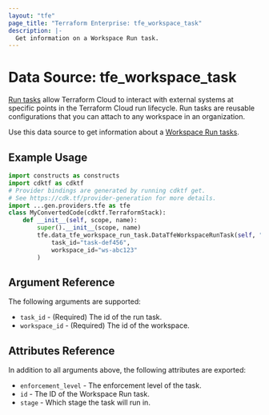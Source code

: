 ```yaml
---
layout: "tfe"
page_title: "Terraform Enterprise: tfe_workspace_task"
description: |-
  Get information on a Workspace Run task.
---
```


# Data Source: tfe_workspace_task

[Run tasks](https://developer.hashicorp.com/terraform/cloud-docs/workspaces/settings/run-tasks) allow Terraform Cloud to interact with external systems at specific points in the Terraform Cloud run lifecycle. Run tasks are reusable configurations that you can attach to any workspace in an organization.

Use this data source to get information about a [Workspace Run tasks](https://developer.hashicorp.com/terraform/cloud-docs/workspaces/settings/run-tasks#associating-run-tasks-with-a-workspace).

## Example Usage

```python
import constructs as constructs
import cdktf as cdktf
# Provider bindings are generated by running cdktf get.
# See https://cdk.tf/provider-generation for more details.
import ...gen.providers.tfe as tfe
class MyConvertedCode(cdktf.TerraformStack):
    def __init__(self, scope, name):
        super().__init__(scope, name)
        tfe.data_tfe_workspace_run_task.DataTfeWorkspaceRunTask(self, "foobar",
            task_id="task-def456",
            workspace_id="ws-abc123"
        )
```

## Argument Reference

The following arguments are supported:

* `task_id` - (Required) The id of the run task.
* `workspace_id` - (Required) The id of the workspace.

## Attributes Reference

In addition to all arguments above, the following attributes are exported:

* `enforcement_level` - The enforcement level of the task.
* `id` - The ID of the Workspace Run task.
* `stage` - Which stage the task will run in.

<!-- cache-key: cdktf-0.17.0-pre.15 input-e44aa1a06a0b5bb16601c13377b266fdc3a847bb3569a6370f46a0120eba6a5c -->